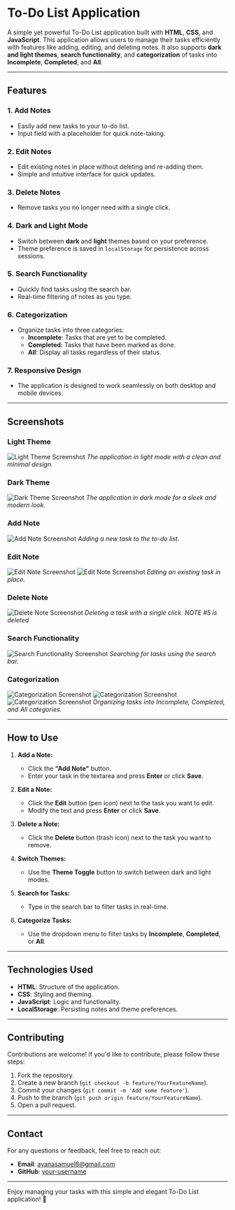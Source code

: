 # To-Do List Application

A simple yet powerful To-Do List application built with **HTML**, **CSS**, and **JavaScript**. This application allows users to manage their tasks efficiently with features like adding, editing, and deleting notes. It also supports **dark and light themes**, **search functionality**, and **categorization** of tasks into **Incomplete**, **Completed**, and **All**.

---

## Features

### 1. **Add Notes**
   - Easily add new tasks to your to-do list.
   - Input field with a placeholder for quick note-taking.

### 2. **Edit Notes**
   - Edit existing notes in place without deleting and re-adding them.
   - Simple and intuitive interface for quick updates.

### 3. **Delete Notes**
   - Remove tasks you no longer need with a single click.

### 4. **Dark and Light Mode**
   - Switch between **dark** and **light** themes based on your preference.
   - Theme preference is saved in `localStorage` for persistence across sessions.

### 5. **Search Functionality**
   - Quickly find tasks using the search bar.
   - Real-time filtering of notes as you type.

### 6. **Categorization**
   - Organize tasks into three categories:
     - **Incomplete**: Tasks that are yet to be completed.
     - **Completed**: Tasks that have been marked as done.
     - **All**: Display all tasks regardless of their status.

### 7. **Responsive Design**
   - The application is designed to work seamlessly on both desktop and mobile devices.

---

## Screenshots

### Light Theme
![Light Theme Screenshot](.Todo/Todo/screenshots/light-mode.png)
*The application in light mode with a clean and minimal design.*

### Dark Theme
![Dark Theme Screenshot](./Todo/screenshots/darkmode.png)
*The application in dark mode for a sleek and modern look.*

### Add Note
![Add Note Screenshot](./Todo/screenshots/add-note.png)
*Adding a new task to the to-do list.*

### Edit Note
![Edit Note Screenshot](./Todo/screenshots/edit-note.png)
![Edit Note Screenshot](./Todo/screenshots/edit-inplace.png)
*Editing an existing task in place.*

### Delete Note
![Delete Note Screenshot](./Todo/screenshots/delete.png)
*Deleting a task with a single click.*
*NOTE #5 is deleted*

### Search Functionality
![Search Functionality Screenshot](./Todo/screenshots/search.png)
*Searching for tasks using the search bar.*

### Categorization
![Categorization Screenshot](./Todo/screenshots/categorization-2.png)
![Categorization Screenshot](./Todo/screenshots/categorization.png)
![Categorization Screenshot](./Todo/screenshots/categorization-1.png)
*Organizing tasks into Incomplete, Completed, and All categories.*

---

## How to Use

1. **Add a Note:**
   - Click the **"Add Note"** button.
   - Enter your task in the textarea and press **Enter** or click **Save**.

2. **Edit a Note:**
   - Click the **Edit** button (pen icon) next to the task you want to edit.
   - Modify the text and press **Enter** or click **Save**.

3. **Delete a Note:**
   - Click the **Delete** button (trash icon) next to the task you want to remove.

4. **Switch Themes:**
   - Use the **Theme Toggle** button to switch between dark and light modes.

5. **Search for Tasks:**
   - Type in the search bar to filter tasks in real-time.

6. **Categorize Tasks:**
   - Use the dropdown menu to filter tasks by **Incomplete**, **Completed**, or **All**.

---

## Technologies Used

- **HTML**: Structure of the application.
- **CSS**: Styling and theming.
- **JavaScript**: Logic and functionality.
- **LocalStorage**: Persisting notes and theme preferences.

---

## Contributing

Contributions are welcome! If you'd like to contribute, please follow these steps:

1. Fork the repository.
2. Create a new branch (`git checkout -b feature/YourFeatureName`).
3. Commit your changes (`git commit -m 'Add some feature'`).
4. Push to the branch (`git push origin feature/YourFeatureName`).
5. Open a pull request.

---

## Contact

For any questions or feedback, feel free to reach out:

- **Email**: ayanasamuel8@gmail.com
- **GitHub**: [your-username](https://github.com/ayanasamuel8)

---

Enjoy managing your tasks with this simple and elegant To-Do List application! 🚀